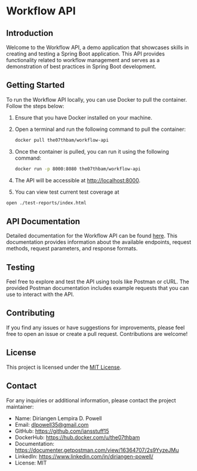 # Workflow API

## Introduction

Welcome to the Workflow API, a demo application that showcases skills in creating and testing a Spring Boot application. This API provides functionality related to workflow management and serves as a demonstration of best practices in Spring Boot development.

## Getting Started

To run the Workflow API locally, you can use Docker to pull the container. Follow the steps below:

1. Ensure that you have Docker installed on your machine.

2. Open a terminal and run the following command to pull the container:

    ```bash
    docker pull the07thbam/workflow-api
    ```

3. Once the container is pulled, you can run it using the following command:

    ```bash
    docker run -p 8000:8080 the07thbam/workflow-api
    ```

4. The API will be accessible at [http://localhost:8000](http://localhost:8000).

5. You can view test current test coverage at
```bash
open ./test-reports/index.html
```
## API Documentation

Detailed documentation for the Workflow API can be found [here](https://documenter.getpostman.com/view/16364707/2s9YyzeJMu). This documentation provides information about the available endpoints, request methods, request parameters, and response formats.

## Testing

Feel free to explore and test the API using tools like Postman or cURL. The provided Postman documentation includes example requests that you can use to interact with the API.

## Contributing

If you find any issues or have suggestions for improvements, please feel free to open an issue or create a pull request. Contributions are welcome!

## License

This project is licensed under the [MIT License](LICENSE).

## Contact

For any inquiries or additional information, please contact the project maintainer:

- Name: Diriangen Lempira D. Powell
- Email: dlpowell35@gmail.com
- GitHub: https://github.com/iansstuff15
- DockerHub: https://hub.docker.com/u/the07thbam
- Documentation: https://documenter.getpostman.com/view/16364707/2s9YyzeJMu
- LinkedIn: https://www.linkedin.com/in/diriangen-powell/
- License: MIT
```
